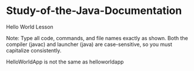 ﻿# Study-of-the-Java-Documentation

 Hello World Lesson

Note: Type all code, commands, and file names exactly as shown. Both the compiler (javac) and launcher (java) are case-sensitive, so you must capitalize consistently.

HelloWorldApp is not the same as helloworldapp
